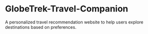 # GlobeTrek-Travel-Companion
A personalized travel recommendation website to help users explore destinations based on preferences.
